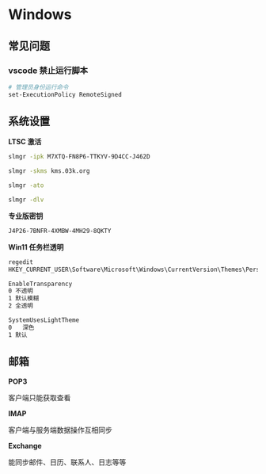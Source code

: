 # Windows

## 常见问题

### vscode 禁止运行脚本

```bash
# 管理员身份运行命令
set-ExecutionPolicy RemoteSigned
```

## 系统设置

**LTSC 激活**

```bash
slmgr -ipk M7XTQ-FN8P6-TTKYV-9D4CC-J462D

slmgr -skms kms.03k.org

slmgr -ato

slmgr -dlv
```

**专业版密钥**

```bash
J4P26-7BNFR-4XMBW-4MH29-8QKTY
```

**Win11 任务栏透明**

```bash
regedit
HKEY_CURRENT_USER\Software\Microsoft\Windows\CurrentVersion\Themes\Personalize

EnableTransparency
0 不透明
1 默认模糊
2 全透明

SystemUsesLightTheme
0	深色
1 默认
```

## 邮箱

**POP3**

客户端只能获取查看

**IMAP**

客户端与服务端数据操作互相同步

**Exchange**

能同步邮件、日历、联系人、日志等等
